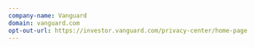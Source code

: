 ```yaml
---
company-name: Vanguard
domain: vanguard.com
opt-out-url: https://investor.vanguard.com/privacy-center/home-page
---
```





